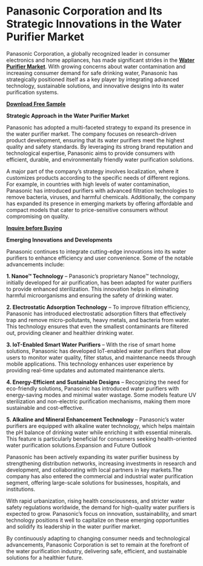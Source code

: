 # Panasonic Corporation and Its Strategic Innovations in the Water Purifier Market

Panasonic Corporation, a globally recognized leader in consumer electronics and home appliances, has made significant strides in the **[Water Purifier Market](https://www.nextmsc.com/report/water-purifier-market)**. With growing concerns about water contamination and increasing consumer demand for safe drinking water, Panasonic has strategically positioned itself as a key player by integrating advanced technology, sustainable solutions, and innovative designs into its water purification systems.

**[Download Free Sample](https://www.nextmsc.com/wireless-electric-vehicle-charging-market/request-sample)** 

**Strategic Approach in the Water Purifier Market**

Panasonic has adopted a multi-faceted strategy to expand its presence in the water purifier market. The company focuses on research-driven product development, ensuring that its water purifiers meet the highest quality and safety standards. By leveraging its strong brand reputation and technological expertise, Panasonic aims to provide consumers with efficient, durable, and environmentally friendly water purification solutions.

A major part of the company’s strategy involves localization, where it customizes products according to the specific needs of different regions. For example, in countries with high levels of water contamination, Panasonic has introduced purifiers with advanced filtration technologies to remove bacteria, viruses, and harmful chemicals. Additionally, the company has expanded its presence in emerging markets by offering affordable and compact models that cater to price-sensitive consumers without compromising on quality.

**[Inquire before Buying](https://www.nextmsc.com/wireless-electric-vehicle-charging-market/inquire-before-buying)** 

**Emerging Innovations and Developments**

Panasonic continues to integrate cutting-edge innovations into its water purifiers to enhance efficiency and user convenience. Some of the notable advancements include:

**1.	Nanoe™ Technology** – Panasonic’s proprietary Nanoe™ technology, initially developed for air purification, has been adapted for water purifiers to provide enhanced sterilization. This innovation helps in eliminating harmful microorganisms and ensuring the safety of drinking water.

**2.	Electrostatic Adsorption Technology** – To improve filtration efficiency, Panasonic has introduced electrostatic adsorption filters that effectively trap and remove micro-pollutants, heavy metals, and bacteria from water. This technology ensures that even the smallest contaminants are filtered out, providing cleaner and healthier drinking water.

**3.	IoT-Enabled Smart Water Purifiers** – With the rise of smart home solutions, Panasonic has developed IoT-enabled water purifiers that allow users to monitor water quality, filter status, and maintenance needs through mobile applications. This technology enhances user experience by providing real-time updates and automated maintenance alerts.

**4.	Energy-Efficient and Sustainable Designs** – Recognizing the need for eco-friendly solutions, Panasonic has introduced water purifiers with energy-saving modes and minimal water wastage. Some models feature UV sterilization and non-electric purification mechanisms, making them more sustainable and cost-effective.

**5.	Alkaline and Mineral Enhancement Technology** – Panasonic’s water purifiers are equipped with alkaline water technology, which helps maintain the pH balance of drinking water while enriching it with essential minerals. This feature is particularly beneficial for consumers seeking health-oriented water purification solutions.Expansion and Future Outlook

Panasonic has been actively expanding its water purifier business by strengthening distribution networks, increasing investments in research and development, and collaborating with local partners in key markets.The company has also entered the commercial and industrial water purification segment, offering large-scale solutions for businesses, hospitals, and institutions.

With rapid urbanization, rising health consciousness, and stricter water safety regulations worldwide, the demand for high-quality water purifiers is expected to grow. Panasonic’s focus on innovation, sustainability, and smart technology positions it well to capitalize on these emerging opportunities and solidify its leadership in the water purifier market.

By continuously adapting to changing consumer needs and technological advancements, Panasonic Corporation is set to remain at the forefront of the water purification industry, delivering safe, efficient, and sustainable solutions for a healthier future.
